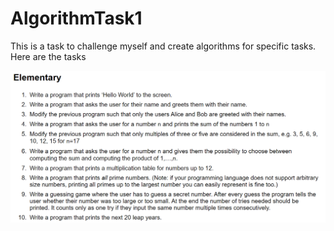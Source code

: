 # AlgorithmTask1

This is a task to challenge myself and create algorithms for specific tasks. Here are the tasks

![alt text](https://github.com/eman95/AlgorithmTask1/blob/master/Task%20List.png)
